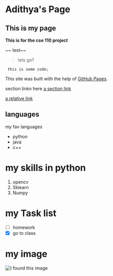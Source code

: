 # Adithya's Page

## This is my page
**This is for the cse 110 project**

 ~~ test~~
 >lets go?

 ``` this is some code;```

 This site was built with the help of  [GitHub Pages](https://docs.github.com/).

section linkn here
[a section link](#languages)


[a relative link](./README.md)
## languages
my fav languages 
- python
- java
- c++

# my skills in python
1. opencv
2. Sklearn
3. Numpy

# my Task list
- [ ] homework
- [X] go to class

# my image
![I found this image](https://image.freepik.com/free-photo/old-black-background-grunge-texture-dark-wallpaper-blackboard-chalkboard-room-wall_1258-28312.jpg)


